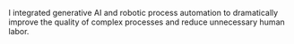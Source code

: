I integrated generative AI and robotic process automation to dramatically improve the quality of complex processes and reduce unnecessary human labor.
